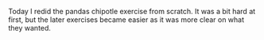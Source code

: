 Today I redid the pandas chipotle exercise from scratch. It was a bit hard at first, but the later exercises became easier as it was more clear on what they wanted.